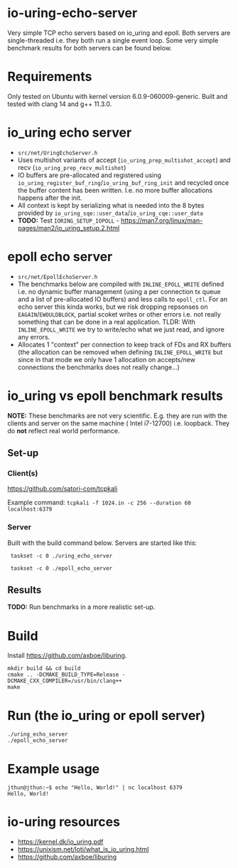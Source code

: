 # io-uring-echo-server

Very simple TCP echo servers based on io_uring and epoll. Both servers are single-threaded i.e. they both run a single
event loop. Some very simple benchmark results for both servers can be found below.

# Requirements

Only tested on Ubuntu with kernel version 6.0.9-060009-generic.
Built and tested with clang 14 and g++ 11.3.0.

# io_uring echo server

* ```src/net/UringEchoServer.h```
* Uses multishot variants of accept (```io_uring_prep_multishot_accept```) and recv (```io_uring_prep_recv_multishot```)
* IO buffers are pre-allocated and registered using ```io_uring_register_buf_ring```/```io_uring_buf_ring_init``` and
  recycled once the buffer content has been written. I.e. no more buffer allocations happens after the init.
* All context is kept by serializing what is needed into the 8 bytes provided
  by ```io_uring_sqe::user_data```/```io_uring_cqe::user_data```
* **TODO:** Test ```IORING_SETUP_IOPOLL``` - https://man7.org/linux/man-pages/man2/io_uring_setup.2.html

# epoll echo server

* ```src/net/EpollEchoServer.h```
* The benchmarks below are compiled with ```INLINE_EPOLL_WRITE``` defined i.e. no dynamic buffer management (using a per
  connection tx queue and a list of pre-allocated IO buffers) and less calls to ```epoll_ctl```. For an echo server this
  kinda works, but we risk dropping repsonses on ```EAGAIN```/```EWOULDBLOCK```, partial scoket writes or other errors
  i.e. not really something that can be done in a real application. TLDR: With ```INLINE_EPOLL_WRITE``` we try to
  write/echo what we just read, and ignore any errors.
* Allocates 1 "context" per connection to keep track of FDs and RX buffers (the allocation can be removed when
  defining ```INLINE_EPOLL_WRITE``` but since in that mode we only have 1 allocation on accepts/new connections the
  benchmarks does not really change...)

# io_uring vs epoll benchmark results

**NOTE:** These benchmarks are not very scientific. E.g. they are run with the clients and server on the same machine (
Intel i7-12700) i.e. loopback. They do **not** reflect real world performance.

## Set-up

### Client(s)

https://github.com/satori-com/tcpkali

Example command: ```tcpkali -f 1024.in -c 256 --duration 60 localhost:6379```

### Server

Built with the build command below. Servers are started like this:

``` taskset -c 0 ./uring_echo_server```

``` taskset -c 0 ./epoll_echo_server```

## Results

**TODO:** Run benchmarks in a more realistic set-up.

# Build

Install https://github.com/axboe/liburing.

```
mkdir build && cd build
cmake .. -DCMAKE_BUILD_TYPE=Release -DCMAKE_CXX_COMPILER=/usr/bin/clang++
make
```

# Run (the io_uring or epoll server)

```
./uring_echo_server
./epoll_echo_server
```

# Example usage

```
jthun@jthun:~$ echo "Hello, World!" | nc localhost 6379
Hello, World!
```

# io-uring resources

* https://kernel.dk/io_uring.pdf
* https://unixism.net/loti/what_is_io_uring.html
* https://github.com/axboe/liburing
